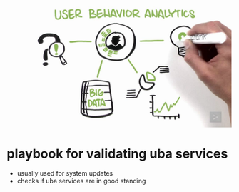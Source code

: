 ![](docs/images/logo.png)

# playbook for validating uba services

- usually used for system updates
- checks if uba services are in good standing
